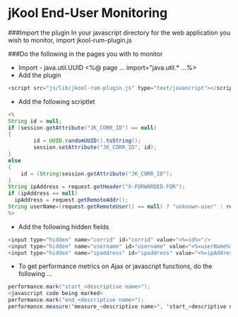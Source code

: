 # jKool End-User Monitoring

###Import the plugin
In your javascript directory for the web application you wish to monitor, import jkool-rum-plugin.js

###Do the following in the pages you with to monitor

* Import - java.util.UUID
<%@ page ... import="java.util.*  ...%>
* Add the plugin 
```java
<script src="js/lib/jkool-rum-plugin.js" type="text/javascript"></script>
```

* Add the following scriptlet

```java
<%
String id = null;
if (session.getAttribute("JK_CORR_ID") == null)
{
		id = UUID.randomUUID().toString();
     	session.setAttribute("JK_CORR_ID", id);
}
else
{
    id = (String)session.getAttribute("JK_CORR_ID");
}
String ipAddress = request.getHeader("X-FORWARDED-FOR");  
if (ipAddress == null)
  ipAddress = request.getRemoteAddr();  
String userName=(request.getRemoteUser() == null) ? "unknown-user" : request.getRemoteUser();
%>
```
* Add the following hidden fields
```java
<input type="hidden" name="corrid" id="corrid" value="<%=id%>"/>
<input type="hidden" name="username" id="username" value="<%=userName%>"/>
<input type="hidden" name="ipaddress" id="ipaddress" value="<%=ipAddress%>"/>
```

* To get performance metrics on Ajax or javascript functions, do the following ...
```java
performance.mark("start_<descriptive name>");  
<javascript code being marked>
performance.mark("end_<descriptive name>");  
performance.measure('measure_<descriptive name>', 'start_<descriptive name>', 'end_<descriptive name>');
```
